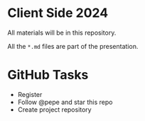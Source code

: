# Client Side 2024

All materials will be in this repository.

All the `*.md` files are part of the presentation.

# GitHub Tasks

* Register
* Follow @pepe and star this repo
* Create project repository